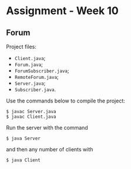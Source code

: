 Assignment - Week 10
====================

Forum
-----

Project files:

 - `Client.java`;
 - `Forum.java`;
 - `ForumSubscriber.java`;
 - `RemoteForum.java`;
 - `Server.java`;
 - `Subscriber.java`.


Use the commands below to compile the project:

    $ javac Server.java
    $ javac Client.java

Run the server with the command

    $ java Server

and then any number of clients with

    $ java Client



